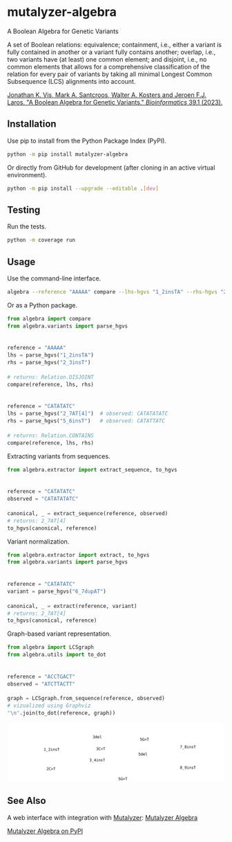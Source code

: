 mutalyzer-algebra
=================
A Boolean Algebra for Genetic Variants  

A set of Boolean relations: equivalence; containment, i.e., either a
variant is fully contained in another or a variant fully contains another;
overlap, i.e., two variants have (at least) one common element; and
disjoint, i.e., no common elements that allows for a comprehensive
classification of the relation for every pair of variants by taking all
minimal Longest Common Subsequence (LCS) alignments into account.

[Jonathan K. Vis, Mark A. Santcroos, Walter A. Kosters and Jeroen F.J. Laros.
"A Boolean Algebra for Genetic Variants." *Bioinformatics* 39.1 (2023).](https://doi.org/10.1093/bioinformatics/btad001)

Installation
------------

Use pip to install from the Python Package Index (PyPI).

```bash
python -m pip install mutalyzer-algebra
```

Or directly from GitHub for development (after cloning in an active
virtual environment).

```bash
python -m pip install --upgrade --editable .[dev]
```

Testing
-------

Run the tests.

```bash
python -m coverage run
```

Usage
-----

Use the command-line interface.

```bash
algebra --reference "AAAAA" compare --lhs-hgvs "1_2insTA" --rhs-hgvs "2_3insT"
```

Or as a Python package.

```python
from algebra import compare
from algebra.variants import parse_hgvs


reference = "AAAAA"
lhs = parse_hgvs("1_2insTA")
rhs = parse_hgvs("2_3insT")

# returns: Relation.DISJOINT
compare(reference, lhs, rhs)


reference = "CATATATC"
lhs = parse_hgvs("2_7AT[4]")  # observed: CATATATATC
rhs = parse_hgvs("5_6insT")   # observed: CATATTATC

# returns: Relation.CONTAINS
compare(reference, lhs, rhs)
```

Extracting variants from sequences.

```python
from algebra.extractor import extract_sequence, to_hgvs


reference = "CATATATC"
observed = "CATATATATC"

canonical, _ = extract_sequence(reference, observed)
# returns: 2_7AT[4]
to_hgvs(canonical, reference)
```

Variant normalization.

```python
from algebra.extractor import extract, to_hgvs
from algebra.variants import parse_hgvs


reference = "CATATATC"
variant = parse_hgvs("6_7dupAT")

canonical, _ = extract(reference, variant)
# returns: 2_7AT[4]
to_hgvs(canonical, reference)
```

Graph-based variant representation.

```python
from algebra import LCSgraph
from algebra.utils import to_dot


reference = "ACCTGACT"
observed = "ATCTTACTT"

graph = LCSgraph.from_sequence(reference, observed)
# vizualized using Graphviz
"\n".join(to_dot(reference, graph))
```
![Example LCS-graph](https://github.com/mutalyzer/algebra/blob/master/docs/example.svg?raw=true)

See Also
--------

A web interface with integration with [Mutalyzer](https://github.com/mutalyzer): [Mutalyzer Algebra](https://mutalyzer.nl/algebra)

[Mutalyzer Algebra on PyPI](https://pypi.org/project/mutalyzer-algebra/)
